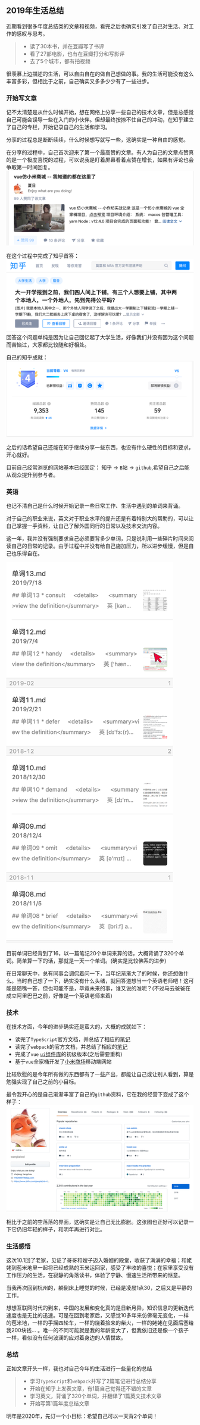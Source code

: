 ## 2019年生活总结
近期看到很多年度总结类的文章和视频，看完之后也确实引发了自己对生活、对工作的感叹与思考。

> * 读了30本书，并在豆瓣写了书评
> * 看了27部电影，也有在豆瓣打分和写影评
> * 去了5个城市，都有拍视频

很羡慕上边描述的生活，可以自由自在的做自己想做的事。我的生活可能没有这么丰富多彩，但相比于之前，自己确实又多多少少有了一些进步。

### 开始写文章
记不太清楚是从什么时候开始，想在网络上分享一些自己的技术文章，但是总感觉自己可能会误导一些在入门的小伙伴。但却最终按捺不住自己的冲动，在知乎建立了自己的专栏，开始记录自己的生活和学习。

分享的过程总是断断续续，什么时候想写就写一些，这确实是一种自由的感觉。  

在分享的过程中，自己首次迎来了第一个最高赞的文章。有人为自己的文章点赞真的是一个极度喜悦的过程，可以说我是盯着屏幕看着点赞在增长，如果有评论也会争取第一时间回复。
![](https://raw.githubusercontent.com/wangkaiwd/drawing-bed/master/zhihu-most-achievement.png)

在这个过程中完成了知乎首答：
![](https://raw.githubusercontent.com/wangkaiwd/drawing-bed/master/zhihu-first-answer.png)
回答这个问题单纯是因为让自己回忆起了大学生活，好像我们并没有因为这个问题而苦恼过，大家都比较随和好相处。

自己的知乎成就：  
![](https://raw.githubusercontent.com/wangkaiwd/drawing-bed/master/zhihu-person-profile.png)

之后的话希望自己还能在知乎继续分享一些东西，也没有什么硬性的目标和要求，开心就好。

目前自己经常浏览的网站基本已经固定： 知乎 -> `B`站 -> `github`,希望自己之后能从观众提升到参与者。

### 英语
也记不清自己是什么时候开始记录一些日常工作、生活中遇到的单词来背诵。

对于自己的职业来说，英文对于职业水平的提升还是有着特别大的帮助的，可以让自己掌握一手资料，让自己了解外国同行的日常以及技术交流内容。

这一年，我并没有强制要求自己必须要背多少单词，只是说利用一些碎片时间来阅读自己的日常的记录。由于过程中并没有给自己施加压力，所以进步缓慢，但是自己也乐得自在。

![](https://raw.githubusercontent.com/wangkaiwd/drawing-bed/master/conclusion-2019-word.png)

目前单词已经背到了16，以一篇笔记20个单词来算的话，大概背诵了320个单词。简单算一下的话，那就是一天一个单词。(确实是比较佛系的进步)

在日常聊天中，总有同事会调侃着问一下，当年纪渐渐大了的时候，你还想做什么。当时自己想了一下，确实没有什么头绪，就回答道想当一个英语老师吧！这可能是随嘴一答，但也可能不是，毕竟未来的事，谁又说的准呢？(不过马云爸爸在成立阿里巴巴之前，好像是一个英语老师来着)

### 技术

在技术方面，今年的进步确实还是蛮大的，大概的成就如下：  

* 读完了`TypeScript`官方文档，并总结了相应的[笔记](https://github.com/wangkaiwd/typescript-notes)
* 读完了`webpack`的官方文档，并总结了相应的[笔记](https://github.com/wangkaiwd/webpack-in-depth)
* 完成了`vue` [`ui`组件库](https://wangkaiwd.github.io/smile-ui/)的初级版本(之后需要重构)
* 基于`vue`全家桶开发了[小米商场](https://wangkaiwd.github.io/xiaomi-shop/)移动端网站

比较欣慰的是今年所有做的东西都有了一些产出，都能让自己或让别人看到，算是勉强实现了自己之前的小目标。

最令我开心的是自己渐渐丰富了自己的`github`资料，它在我的经营下变成了这个样子：  
![](https://raw.githubusercontent.com/wangkaiwd/drawing-bed/master/conclusion-2019-github.png)

相比于之前的空落落的界面，这确实是让自己无比膨胀。这张图也正好可以记录一下它仍旧年轻的样子，和明年再进行对比。

### 生活感悟
这次10.1回了老家，见证了哥哥和嫂子迈入婚姻的殿堂，收获了满满的幸福；和姥姥到苞米地里一起将已经成熟的玉米运回家，感受了丰收的喜悦；在家里享受没有工作压力的生活，在寂静的角落读书，体验了宁静、慢速生活所带来的惬意。

当我再次回到杭州的，躺倒床上睡觉的时候，已经是凌晨1点30，之后又是平静的工作。

想想互联网时代的到来，中国的发展和变化真的是日新月异，知识信息的更新迭代速度也是无比的迅速。可是在回到老家后，又感觉10多年来仿佛毫无变化，一样的苞米地，一样的手摇四轮车，一样的烧着捡来的柴火，一样的姥姥在见面后塞给我200块钱... 。唯一的不同可能就是我的年龄变大了，但我依旧还是像一个孩子一样，看似没有任何波澜的应对着身边的人情世故。

### 总结
正如文章开头一样，我也对自己今年的生活进行一些量化的总结

> * 学习`TypeScript`和`webpack`并写了2篇笔记进行总结分享
> * 开始在知乎上发表文章，有1篇自己觉得还不错的文章
> * 学习英文，背诵了320个单词，并翻译了1篇英文技术文章
> * 开始写第1篇年度总结文章

明年是2020年，先订一个小目标：希望自己可以一天背2个单词！
